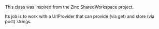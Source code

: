 This class was inspired from the Zinc SharedWorkspace project.Its job is to work with a UrlProvider that can provide (via get) and store (via post) strings.